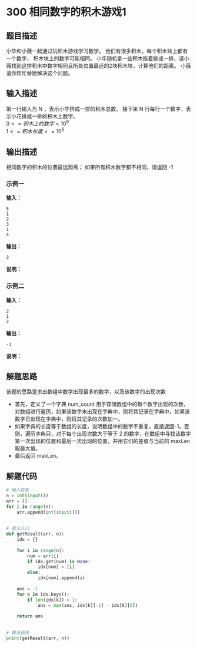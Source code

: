 # 300 相同数字的积木游戏1

## 题目描述
小华和小薇一起通过玩积木游戏学习数学。
他们有很多积木，每个积木块上都有一个数字，
积木块上的数字可能相同。
小华随机拿一些积木挨着排成一排，请小薇找到这排积木中数字相同且所处位置最远的2块积木块，计算他们的距离。
小薇请你帮忙替她解决这个问题。

## 输入描述
第一行输入为 N ，表示小华排成一排的积木总数。
接下来 N 行每行一个数字，表示小花排成一排的积木上数字。 \
$0 <= 积木上的数字 < 10^9$ \
$1 <= 积木长度 <= 10^5$
## 输出描述
相同数字的积木的位置最远距离；
如果所有积木数字都不相同，请返回 -1
### 示例一
**输入：**
```shell
5
1
2
3
1
4
```

**输出：**
```shell
3
```

**说明：**  

### 示例二
**输入：**
```shell
2
1
2
```

**输出：**
```shell
-1
```

**说明：**  

## 解题思路
该题的思路是求出数组中数字出现最多的数字，以及该数字的出现次数
- 首先，定义了一个字典 num_count 用于存储数组中的每个数字出现的次数，对数组进行遍历，如果该数字未出现在字典中，则将其记录在字典中，如果该数字已出现在字典中，则将其记录的次数加一。
- 如果字典的长度等于数组的长度，说明数组中的数字不重复，直接返回-1。否则，遍历字典只，对于每个出现次数大于等于 2 的数字，在数组中寻找该数字第一次出现的位置和最后一次出现的位置，并用它们的差值与当前的 maxLen 取最大值。
- 最后返回 maxLen。
## 解题代码

```python
# 输入获取
n = int(input())
arr = []
for i in range(n):
    arr.append(int(input()))
 
 
# 算法入口
def getResult(arr, n):
    idx = {}
 
    for i in range(n):
        num = arr[i]
        if idx.get(num) is None:
            idx[num] = [i]
        else:
            idx[num].append(i)
 
    ans = -1
    for k in idx.keys():
        if len(idx[k]) > 1:
            ans = max(ans, idx[k][-1] - idx[k][0])
 
    return ans
 
 
# 算法调用
print(getResult(arr, n))
```